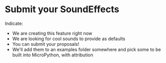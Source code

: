 # Submit your SoundEffects

Indicate:
- We are creating this feature right now
- We are looking for cool sounds to provide as defaults
- You can submit your proposals!
- We'll add them to an examples folder somewhere and pick some to be built into MicroPython, with attribution
